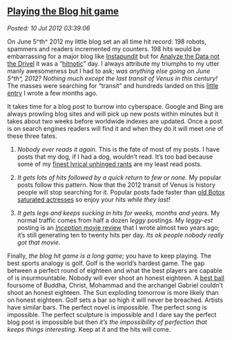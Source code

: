  
[Playing the Blog hit game](http://bakerjd99.wordpress.com/2012/07/09/playing-the-blog-hit-game/)
-------------------------------------------------------------------------------------------------

*Posted: 10 Jul 2012 03:39:06*

On June 5^th^ 2012 my little blog set an all time hit record: 198
robots, spammers and readers incremented my counters. 198 hits would be
embarrassing for a major blog like
[Instapundit](http://pjmedia.com/instapundit/) but for [Analyze the Data
not the Drivel](http://bakerjd99.wordpress.com/) it was a
“[hitnotic](http://www.samizdata.net/blog/glossary\_archives/2002/09/hitnosis.html)”
day. I always attribute my triumphs to my utter manly awesomeness but I
had to ask; *was anything else going on June 5^th^, 2012? Nothing much
except the last transit of Venus in this century!* The masses were
searching for “transit” and hundreds landed on this [little
entry](http://bakerjd99.wordpress.com/2012/04/22/2012-venus-transit-and-annular-eclipse/)
I wrote a few months ago.

It takes time for a blog post to burrow into cyberspace. Google and Bing
are always prowling blog sites and will pick up new posts within minutes
but it takes about two weeks before worldwide indexes are updated. Once
a post is on search engines readers will find it and when they do it
will meet one of these three fates.

1.  *Nobody ever reads it again.* This is the fate of most of my posts.
    I have posts that my dog, if I had a dog, wouldn’t read. It’s too
    bad because some of my [finest lyrical unhinged
    rants](http://bakerjd99.wordpress.com/2010/06/16/i-did-not-have-sex-with-that-oil-spill/)
    are my least read posts.

2.  *It gets lots of hits followed by a quick return to few or none.* My
    popular posts follow this pattern. Now that the 2012 transit of
    Venus is history people will stop searching for it. Popular posts
    fade faster than [old Botox saturated
    actresses](http://www.drparkave.com/news/10-famous-women-aging-gracefully-10-who-arent/)
    so enjoy your hits *while they last!*

3.  *It gets legs and keeps sucking in hits for weeks, months and
    years.* My normal traffic comes from half a dozen *leggy* postings.
    My *leggy-est* posting is an [*Inception* movie
    review](http://bakerjd99.wordpress.com/2010/07/28/the-20-seconds-that-ruined-inception/)
    that I wrote almost two years ago; it’s still generating ten to
    twenty hits per day. *Its ok people nobody really got that movie.*

Finally, *the blog hit game is a long game;* you have to keep playing.
The best sports analogy is golf. Golf is the world’s hardest game. The
gap between a perfect round of eighteen and what the best players are
capable of is insurmountable. Nobody will ever shoot an honest eighteen.
A [best ball](http://golf.about.com/cs/golfterms/g/bldef\_bestball.htm)
foursome of Buddha, Christ, Mohammad and the archangel Gabriel couldn’t
shoot an honest eighteen. The Sun exploding tomorrow is more likely than
on honest eighteen. Golf sets a bar so high it will never be breached.
Artists have similar bars. The perfect novel is impossible. The perfect
song is impossible. The perfect sculpture is impossible and I dare say
the perfect blog post is impossible but then *it’s the impossibility of
perfection that keeps things interesting.* Keep at it and the hits will
come.

